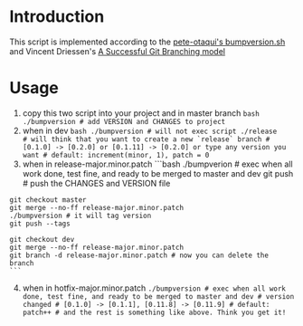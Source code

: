 # Introduction
 This script is implemented according to the [pete-otaqui's bumpversion.sh](https://gist.github.com/pete-otaqui/4188238 )
 and Vincent Driessen's [A Successful Git Branching model](http://nvie.com/posts/a-successful-git-branching-model/)
# Usage
  1. copy this two script into your project and in master branch
    ```bash
    ./bumpversion # add VERSION and CHANGES to project
    ```
  2. when in dev
    ```bash
    ./bumpversion # will not exec script
    ./release     # will think that you want to create a new `release` branch
                  # [0.1.0] -> [0.2.0] or [0.1.11] -> [0.2.0] or type any version you want
                  # default: increment(minor, 1), patch = 0
    ```
  3. when in release-major.minor.patch
    ```bash
    ./bumpverion  # exec when all work done, test fine, and ready to be merged to master and dev
    git push      # push the CHANGES and VERSION file

    git checkout master
    git merge --no-ff release-major.minor.patch
    ./bumpversion # it will tag version
    git push --tags

    git checkout dev
    git merge --no-ff release-major.minor.patch
    git branch -d release-major.minor.patch # now you can delete the branch
    ```
  4. when in hotfix-major.minor.patch
    ```
    ./bumpversion # exec when all work done, test fine, and ready to be merged to master and dev
                  # version changed
                  # [0.1.0] -> [0.1.1], [0.11.8] -> [0.11.9]
                  # default: patch++
                  # and the rest is something like above. Think you get it!
    ```
